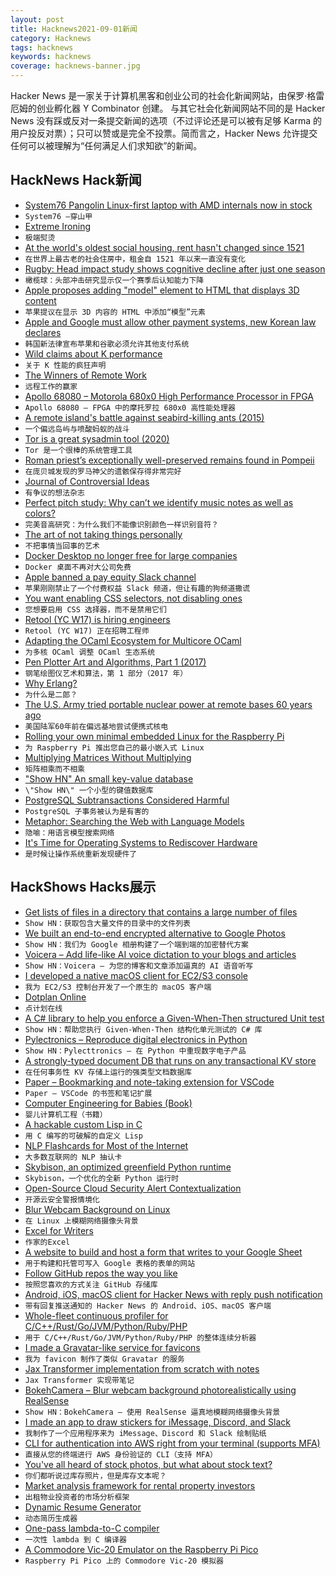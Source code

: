 ```yaml
---
layout: post
title: Hacknews2021-09-01新闻
category: Hacknews
tags: hacknews
keywords: hacknews
coverage: hacknews-banner.jpg
---
```


Hacker News 是一家关于计算机黑客和创业公司的社会化新闻网站，由保罗·格雷厄姆的创业孵化器 Y Combinator 创建。
与其它社会化新闻网站不同的是 Hacker News 没有踩或反对一条提交新闻的选项（不过评论还是可以被有足够 Karma 的用户投反对票）；只可以赞或是完全不投票。简而言之，Hacker News 允许提交任何可以被理解为“任何满足人们求知欲”的新闻。

## HackNews Hack新闻


- [System76 Pangolin Linux-first laptop with AMD internals now in stock](https://system76.com/laptops/pangolin)
- `System76 –穿山甲`
- [Extreme Ironing](https://en.wikipedia.org/wiki/Extreme_ironing)
- `极端熨烫`
- [At the world's oldest social housing, rent hasn't changed since 1521](https://www.cbc.ca/radio/day6/hazaras-at-risk-in-afghanistan-the-meaning-of-comirnaty-a-brief-history-of-poppers-nancy-drew-at-91-more-1.6155032/at-the-world-s-oldest-social-housing-rent-hasn-t-changed-since-1521-1.6155041)
- `在世界上最古老的社会住房中，租金自 1521 年以来一直没有变化`
- [Rugby: Head impact study shows cognitive decline after just one season](https://www.bbc.co.uk/sport/rugby-union/58369271)
- `橄榄球：头部冲击研究显示仅一个赛季后认知能力下降`
- [Apple proposes adding "model" element to HTML that displays 3D content](https://github.com/WebKit/explainers/tree/main/model)
- `苹果提议在显示 3D 内容的 HTML 中添加“模型”元素`
- [Apple and Google must allow other payment systems, new Korean law declares](https://www.theverge.com/2021/8/31/22643800/apple-google-south-korea-app-store-payment-legislation-passes)
- `韩国新法律宣布苹果和谷歌必须允许其他支付系统`
- [Wild claims about K performance](https://mlochbaum.github.io/BQN/implementation/kclaims.html)
- `关于 K 性能的疯狂声明`
- [The Winners of Remote Work](https://www.nytimes.com/2021/08/31/upshot/the-winners-of-remote-work.html)
- `远程工作的赢家`
- [Apollo 68080 – Motorola 680x0 High Performance Processor in FPGA](http://www.apollo-core.com/features.html)
- `Apollo 68080 – FPGA 中的摩托罗拉 680x0 高性能处理器`
- [A remote island's battle against seabird-killing ants (2015)](https://www.audubon.org/magazine/july-august-2015/one-remote-islands-battle-against-acid)
- `一个偏远岛屿与喷酸蚂蚁的战斗`
- [Tor is a great sysadmin tool (2020)](https://www.jamieweb.net/blog/tor-is-a-great-sysadmin-tool/)
- `Tor 是一个很棒的系统管理工具`
- [Roman priest’s exceptionally well-preserved remains found in Pompeii](https://www.smithsonianmag.com/smart-news/archaeologists-uncover-most-well-preserved-human-remains-pompeii-date-180978455/)
- `在庞贝城发现的罗马神父的遗骸保存得非常完好`
- [Journal of Controversial Ideas](https://www.journalofcontroversialideas.org/)
- `有争议的想法杂志`
- [Perfect pitch study: Why can’t we identify music notes as well as colors?](https://news.uchicago.edu/story/why-cant-we-identify-music-notes-well-colors-perfect-pitch-study-offers-clues)
- `完美音高研究：为什么我们不能像识别颜色一样识别音符？`
- [The art of not taking things personally](https://medium.dave-bailey.com/the-art-of-not-taking-things-personally-b7a8395ce172)
- `不把事情当回事的艺术`
- [Docker Desktop no longer free for large companies](https://www.theregister.com/2021/08/31/docker_desktop_no_longer_free/)
- `Docker 桌面不再对大公司免费`
- [Apple banned a pay equity Slack channel](https://www.theverge.com/2021/8/31/22650751/apple-bans-pay-equity-slack-channel)
- `苹果刚刚禁止了一个付费权益 Slack 频道，但让有趣的狗频道撒谎`
- [You want enabling CSS selectors, not disabling ones](https://css-tricks.com/you-want-enabling-css-selectors-not-disabling-ones/)
- `您想要启用 CSS 选择器，而不是禁用它们`
- [Retool (YC W17) is hiring engineers](item?id=28373610)
- `Retool (YC W17) 正在招聘工程师`
- [Adapting the OCaml Ecosystem for Multicore OCaml](https://watch.ocaml.org/videos/watch/playlist/7a4ad26a-b8c5-4588-bf2a-4b981fed87f2?playlistPosition=2)
- `为多核 OCaml 调整 OCaml 生态系统`
- [Pen Plotter Art and Algorithms, Part 1 (2017)](https://mattdesl.svbtle.com/pen-plotter-1)
- `钢笔绘图仪艺术和算法，第 1 部分（2017 年）`
- [Why Erlang?](https://www.fredrikholmqvist.com/posts/why-erlang/)
- `为什么是二郎？`
- [The U.S. Army tried portable nuclear power at remote bases 60 years ago](https://www.atlasobscura.com/articles/camp-century-portable-nuclear-reactor)
- `美国陆军60年前在偏远基地尝试便携式核电`
- [Rolling your own minimal embedded Linux for the Raspberry Pi](https://kevinboone.me/pi_minimal.html)
- `为 Raspberry Pi 推出您自己的最小嵌入式 Linux`
- [Multiplying Matrices Without Multiplying](https://arxiv.org/abs/2106.10860)
- `矩阵相乘而不相乘`
- ["Show HN" An small key-value database](http://docs.beryl.dev/)
- `\"Show HN\" 一个小型的键值数据库`
- [PostgreSQL Subtransactions Considered Harmful](https://postgres.ai/blog/20210831-postgresql-subtransactions-considered-harmful)
- `PostgreSQL 子事务被认为是有害的`
- [Metaphor: Searching the Web with Language Models](https://metaphor.so/)
- `隐喻：用语言模型搜索网络`
- [It's Time for Operating Systems to Rediscover Hardware](https://www.usenix.org/conference/osdi21/presentation/fri-keynote)
- `是时候让操作系统重新发现硬件了`


## HackShows Hacks展示

- [ Get lists of files in a directory that contains a large number of files](https://github.com/catatsuy/lls)
- `Show HN：获取包含大量文件的目录中的文件列表`
- [ We built an end-to-end encrypted alternative to Google Photos](item?id=28347439)
- `Show HN：我们为 Google 相册构建了一个端到端的加密替代方案`
- [ Voicera – Add life-like AI voice dictation to your blogs and articles](https://www.voicera.co)
- `Show HN：Voicera – 为您的博客和文章添加逼真的 AI 语音听写`
- [ I developed a native macOS client for EC2/S3 console](item?id=28348883)
- `我为 EC2/S3 控制台开发了一个原生的 macOS 客户端`
- [ Dotplan Online](https://dotplan.online/)
- `点计划在线`
- [ A C# library to help you enforce a Given-When-Then structured Unit test](item?id=28352300)
- `Show HN：帮助您执行 Given-When-Then 结构化单元测试的 C# 库`
- [ Pylectronics – Reproduce digital electronics in Python](https://github.com/fgarci03/pylectronics)
- `Show HN：Pylecttronics – 在 Python 中重现数字电子产品`
- [ A strongly-typed document DB that runs on any transactional KV store](https://github.com/losfair/RefineDB)
- `在任何事务性 KV 存储上运行的强类型文档数据库`
- [ Paper – Bookmarking and note-taking extension for VSCode](https://github.com/Raathigesh/paper)
- `Paper – VSCode 的书签和笔记扩展`
- [ Computer Engineering for Babies (Book)](https://computerengineeringforbabies.com)
- `婴儿计算机工程（书籍）`
- [ A hackable custom Lisp in C](https://github.com/codr7/alisp)
- `用 C 编写的可破解的自定义 Lisp`
- [ NLP Flashcards for Most of the Internet](item?id=28360220)
- `大多数互联网的 NLP 抽认卡`
- [ Skybison, an optimized greenfield Python runtime](https://github.com/facebookexperimental/skybison)
- `Skybison，一个优化的全新 Python 运行时`
- [ Open-Source Cloud Security Alert Contextualization](https://github.com/dassana-io/dassana)
- `开源云安全警报情境化`
- [ Blur Webcam Background on Linux](https://github.com/jashandeep-sohi/webcam-filters)
- `在 Linux 上模糊网络摄像头背景`
- [ Excel for Writers](https://zeminary.com/)
- `作家的Excel`
- [ A website to build and host a form that writes to your Google Sheet](https://formtosheets.com/)
- `用于构建和托管可写入 Google 表格的表单的网站`
- [ Follow GitHub repos the way you like](https://ohmycode.cc)
- `按照您喜欢的方式关注 GitHub 存储库`
- [ Android, iOS, macOS client for Hacker News with reply push notification](https://play.google.com/store/apps/details?id=com.pranapps.hack)
- `带有回复推送通知的 Hacker News 的 Android、iOS、macOS 客户端`
- [ Whole-fleet continuous profiler for C/C++/Rust/Go/JVM/Python/Ruby/PHP](https://prodfiler.com/blog/introducing-prodfiler/)
- `用于 C/C++/Rust/Go/JVM/Python/Ruby/PHP 的整体连续分析器`
- [ I made a Gravatar-like service for favicons](https://icon.horse)
- `我为 favicon 制作了类似 Gravatar 的服务`
- [ Jax Transformer implementation from scratch with notes](https://lit.labml.ai/github/vpj/jax_transformer/blob/master/transformer.py)
- `Jax Transformer 实现带笔记`
- [ BokehCamera – Blur webcam background photorealistically using RealSense](https://github.com/dheera/bokeh-camera)
- `Show HN：BokehCamera – 使用 RealSense 逼真地模糊网络摄像头背景`
- [ I made an app to draw stickers for iMessage, Discord, and Slack](https://stickerdoodle.app)
- `我制作了一个应用程序来为 iMessage、Discord 和 Slack 绘制贴纸`
- [ CLI for authentication into AWS right from your terminal (supports MFA)](https://github.com/iamarkadyt/aacli)
- `直接从您的终端进行 AWS 身份验证的 CLI（支持 MFA）`
- [ You've all heard of stock photos, but what about stock text?](https://uicopy.io)
- `你们都听说过库存照片，但是库存文本呢？`
- [ Market analysis framework for rental property investors](https://docs.google.com/spreadsheets/d/1O9ND_XYhMCOEReidnEvZL8xe-haSML-v/edit?usp=sharing&ouid=100000368897742607382&rtpof=true&sd=true)
- `出租物业投资者的市场分析框架`
- [ Dynamic Resume Generator](https://github.com/Mockapapella/Dynamic-Resume-Generator)
- `动态简历生成器`
- [ One-pass lambda-to-C compiler](https://github.com/Joker-vD/onepass-lambda-compiler)
- `一次性 lambda 到 C 编译器`
- [ A Commodore Vic-20 Emulator on the Raspberry Pi Pico](https://github.com/jfoucher/picovic)
- `Raspberry Pi Pico 上的 Commodore Vic-20 模拟器`

